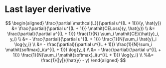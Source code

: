 # Last layer derivative

$$
\begin{aligned}
  \frac{\partial \mathcal{L}}{\partial u^{(L + 1)}}(y, \hat{y})
    &= \frac{\partial}{\partial u^{(L + 1)}} \mathit{CELoss}(y, \hat{y})  \\
    &= \frac{\partial}{\partial u^{(L + 1)}} \frac{1}{N} \sum_i \mathit{CE}(\hat{y}_i, y_i) \\
    &= - \frac{\partial}{\partial u^{(L + 1)}} \frac{1}{N}\sum_i \hat{y}_i \log{y_i} \\
    &= - \frac{\partial}{\partial u^{(L + 1)}}
      \frac{1}{N}\sum_i \mathit{softmax}_i(u^{(L + 1)}) \log{y_i} \\
    &= - \frac{\partial}{\partial u^{(L + 1)}}
      \frac{1}{N}\sum_i \mathit{softmax}_i(u^{(L + 1)}) \log{y_i} \\
    %&= \frac{1}{|y|}(\hat{y} - y)
\end{aligned}
$$
